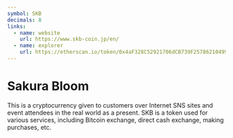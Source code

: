 ```yaml
---
symbol: SKB
decimals: 8
links:
  - name: website
    url: https://www.skb-coin.jp/en/
  - name: explorer
    url: https://etherscan.io/token/0x4aF328C52921706dCB739F25786210499169AFe6
---
```


# Sakura Bloom

This is a cryptocurrency given to customers over Internet SNS sites and event attendees in the real world as a present. SKB is a token used for various services, including Bitcoin exchange, direct cash exchange, making purchases, etc.

